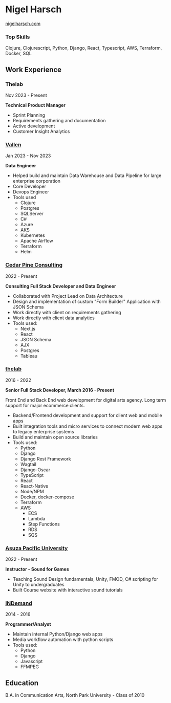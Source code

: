 # Nigel Harsch
[nigelharsch.com](nigelharsch.com)

### Top Skills
Clojure, Clojurescript, Python, Django, React, Typescript, AWS, Terraform, Docker, SQL


## Work Experience

### Thelab
Nov 2023 - Present

**Technical Product Manager**

* Sprint Planning
* Requirements gathering and documentation
* Active development
* Customer Insight Analytics

### [Vallen](https://www.vallen.com/)
Jan 2023 - Nov 2023

**Data Engineer**

* Helped build and maintain Data Warehouse and Data Pipeline for large enterprise corporation
* Core Developer
* Devops Engineer
* Tools used
  - Clojure
  - Postgres
  - SQLServer
  - C#
  - Azure
   - AKS
  - Kubernetes
  - Apache Airflow
  - Terraform
  - Helm

### [Cedar Pine Consulting](https://cedarpineconsulting.com/)
2022 - Present

**Consulting Full Stack Developer and Data Engineer**

* Collaborated with Project Lead on Data Architecture
* Design and implementation of custom "Form Builder" Application with JSON Schema
* Work directly with client on requirements gathering
* Work directly with client data analytics
* Tools used:
  - Next.js
  - React
  - JSON Schema
  - AJX
  - Postgres
  - Tableau

### [thelab](https://thelabnyc.com/)
2016 - 2022

**Senior Full Stack Developer, March 2016 - Present**

Front End and Back End web development for digital arts agency. Long term support for major ecommerce clients.

* Backend/Frontend development and support for client web and mobile apps
* Built integration tools and micro services to connect modern web apps to legacy enterprise systems
* Build and maintain open source libraries
* Tools used:
  - Python
  - Django 
  - Django Rest Framework
  - Wagtail
  - Django-Oscar
  - TypeScript
  - React
  - React-Native
  - Node/NPM 
  - Docker, docker-compose
  - Terraform
  - AWS
    - ECS
    - Lambda
    - Step Functions
    - RDS
    - SQS

### [Asuza Pacific University](https://apu.edu/)
2022 - Present

**Instructor - Sound for Games**

* Teaching Sound Design fundamentals, Unity, FMOD, C# scripting for Unity to undergraduates
* Built Course website with interactive sound tutorials


### [INDemand](https://www.indemand.com/)
2014 - 2016

**Programmer/Analyst**
* Maintain internal Python/Django web apps
* Media workflow automation with python scripts
* Tools used:
  - Python 
  - Django 
  - Javascript 
  - FFMPEG


## Education
B.A. in Communication Arts, North Park University - Class of 2010
